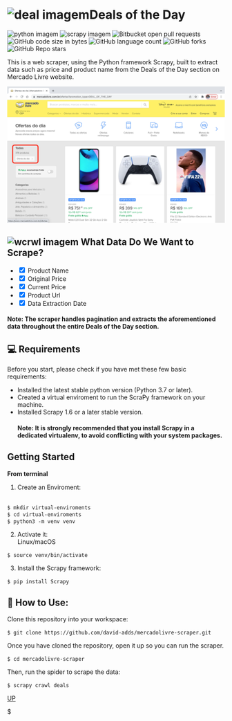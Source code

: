 <h1><img src="/images/deal.png" alt="deal imagem">Deals of the Day</h1>
<!---Esses são exemplos. Veja https://shields.io para outras pessoas ou para personalizar este conjunto de escudos. Você pode querer incluir dependências, status do projeto e informações de licença aqui--->
<p>
<img src="/images/python.png" alt="python imagem"/>
<img src="/images/scrapy.png" alt="scrapy imagem"/>
<img src="https://img.shields.io/badge/python-scrapy-green" alt="Bitbucket open pull requests" />
<img alt="GitHub code size in bytes" src="https://img.shields.io/github/languages/code-size/david-adds/mercadolivre-scraper?style=plastic">
<img alt="GitHub language count" src="https://img.shields.io/github/languages/count/david-adds/mercadolivre-scraper?style=plastic">
<img alt="GitHub forks" src="https://img.shields.io/github/forks/david-adds/mercadolivre-scraper?style=social">
<img alt="GitHub Repo stars" src="https://img.shields.io/github/stars/david-adds/mercadolivre-scraper?style=social">
</p>


<p>This is a web scraper, using the Python framework Scrapy, built to extract data such as price and product name from the Deals of the Day section on Mercado Livre website.</p>

<img src="/images/deals-of-the-day.png" alt="ml imagem">

<h2><img src="/images/web-crawler.png" alt="wcrwl imagem"> What Data Do We Want to Scrape?</h2>
<ul>
<li><input type="checkbox" checked="" enabled="" /> Product Name</li>
<li><input type="checkbox" checked="" enabled="" /> Original Price</li>
<li><input type="checkbox" checked="" enabled="" /> Current Price</li>
<li><input type="checkbox" checked="" enabled="" /> Product Url</li>
<li><input type="checkbox" checked="" enabled="" /> Data Extraction Date</li>
</ul>

<h4> Note: The scraper handles pagination and extracts the aforementioned data throughout the entire Deals of the Day section.</h4>

<h2>💻 Requirements</h2>
<p>Before you start, please check if you have met these few basic requirements:</p>
<!---Estes são apenas requisitos de exemplo. Adicionar, duplicar ou remover conforme necessário--->
<ul>
<li>Installed the latest stable python version (Python 3.7 or later).</li>
<li>Created a virtual enviroment to run the ScraPy framework on your machine.</li>
<li>Installed Scrapy 1.6 or a later stable version.</li>

<h4> Note: It is strongly recommended that you install Scrapy in a dedicated virtualenv, to avoid conflicting with your system packages.</h4>
</ul>
<h2> Getting Started</h2>
<p><strong>From terminal</strong></p>

<ol>
<li>Create an Enviroment:</li>
</ol>

<pre><code>
$ mkdir virtual-enviroments
$ cd virtual-enviroments
$ python3 -m venv venv
</code></pre>

<ol start="2">
<li>Activate it:<br />
Linux/macOS</li>
</ol>
<pre><code>$ source venv/bin/activate
</code></pre>
<ol start="3">
<li>Install the Scrapy framework:</li>
</ol>
<pre><code>$ pip install Scrapy
</code></pre>

<h2>🚀 How to Use:</h2>

<p>Clone this repository into your workspace:</p>

<pre><code>$ git clone https://github.com/david-adds/mercadolivre-scraper.git
</code></pre>
<p>Once you have cloned the repository, open it up so you can run the scraper.</p>
<pre><code>$ cd mercadolivre-scraper
</code></pre>
<p>Then, run the spider to scrape the data:</p>
<pre><code>$ scrapy crawl deals
</code></pre>

<div id="voltarTopo">
	<a href="#" id="up">UP</a>
</div>

$